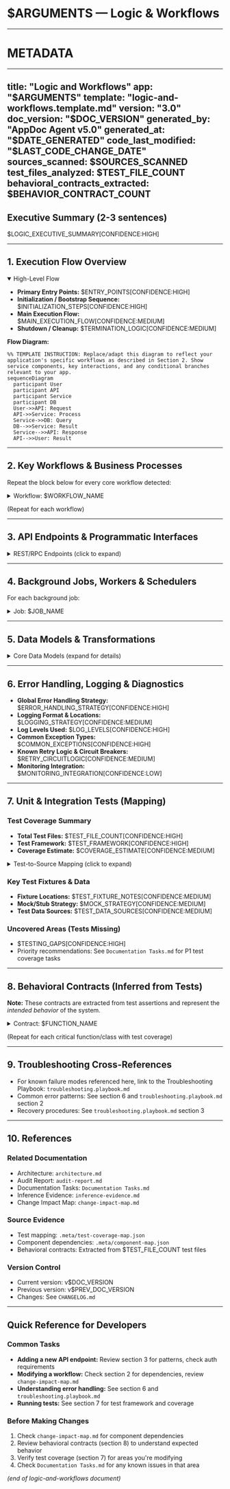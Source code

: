 # $ARGUMENTS — Logic & Workflows

---
# METADATA
---
title: "Logic and Workflows"
app: "$ARGUMENTS"
template: "logic-and-workflows.template.md"
version: "3.0"
doc_version: "$DOC_VERSION"
generated_by: "AppDoc Agent v5.0"
generated_at: "$DATE_GENERATED"
code_last_modified: "$LAST_CODE_CHANGE_DATE"
sources_scanned: $SOURCES_SCANNED
test_files_analyzed: $TEST_FILE_COUNT
behavioral_contracts_extracted: $BEHAVIOR_CONTRACT_COUNT
---

## Executive Summary (2-3 sentences)
$LOGIC_EXECUTIVE_SUMMARY[CONFIDENCE:HIGH]

---

## 1. Execution Flow Overview

<details open>
<summary>High-Level Flow</summary>

- **Primary Entry Points:** $ENTRY_POINTS[CONFIDENCE:HIGH]
- **Initialization / Bootstrap Sequence:** $INITIALIZATION_STEPS[CONFIDENCE:HIGH]
- **Main Execution Flow:** $MAIN_EXECUTION_FLOW[CONFIDENCE:MEDIUM]
- **Shutdown / Cleanup:** $TERMINATION_LOGIC[CONFIDENCE:MEDIUM]

**Flow Diagram:**
```mermaid
%% TEMPLATE INSTRUCTION: Replace/adapt this diagram to reflect your application's specific workflows as described in Section 2. Show service components, key interactions, and any conditional branches relevant to your app.
sequenceDiagram
  participant User
  participant API
  participant Service
  participant DB
  User->>API: Request
  API->>Service: Process
  Service->>DB: Query
  DB-->>Service: Result
  Service-->>API: Response
  API-->>User: Result
```

</details>

---

## 2. Key Workflows & Business Processes

Repeat the block below for every core workflow detected:

<details>
<summary>Workflow: $WORKFLOW_NAME</summary>

### Overview
- **Trigger/Event:** $WORKFLOW_TRIGGER[CONFIDENCE:HIGH]
- **Purpose / High-level description:** $WORKFLOW_DESCRIPTION[CONFIDENCE:HIGH]
- **Inputs:** $WORKFLOW_INPUTS[CONFIDENCE:HIGH]
- **Outputs / Side-effects:** $WORKFLOW_OUTPUTS[CONFIDENCE:HIGH]

### Execution Steps
1. $WORKFLOW_STEP_1[CONFIDENCE:HIGH]
2. $WORKFLOW_STEP_2[CONFIDENCE:HIGH]
3. $WORKFLOW_STEP_3[CONFIDENCE:MEDIUM]
   (Continue as needed)

### Error Handling & Recovery
- **Error Strategies:** $WORKFLOW_ERROR_LOGIC[CONFIDENCE:MEDIUM]
- **Retry Logic:** $WORKFLOW_RETRY_STRATEGY[CONFIDENCE:MEDIUM]
- **Fallback Behavior:** $WORKFLOW_FALLBACK[CONFIDENCE:LOW]

### Dependencies & Components
- **Linked Components:** $WORKFLOW_COMPONENT_LINKS[CONFIDENCE:HIGH]
- **External Dependencies:** $WORKFLOW_EXTERNAL_DEPS[CONFIDENCE:HIGH]

### Evidence & Traceability
- **Code Location:** $WORKFLOW_TRACE[CONFIDENCE:HIGH] (e.g., file:line)
- **Test Coverage:** $WORKFLOW_TEST_FILES[CONFIDENCE:MEDIUM]
- **Confidence Level:** HIGH/MEDIUM/LOW
- **Inference Source:** Code analysis + Test mapping + Config validation

</details>

(Repeat for each workflow)

---

## 3. API Endpoints & Programmatic Interfaces

<details>
<summary>REST/RPC Endpoints (click to expand)</summary>

| Endpoint / RPC | Method / Pattern | Purpose | Auth Required | Linked Logic | Test Coverage | Confidence |
|----------------|------------------|---------|---------------|--------------|---------------|------------|
| $API_ENDPOINT | $API_METHOD | $API_DESCRIPTION | $API_AUTH | $API_LOGIC_PATH | $API_TEST_COVERAGE | HIGH/MED/LOW |

**Authentication & Authorization:**

Example method/token values: JWT, API Key, OAuth2, SAML, Session Cookie. Use [CONFIDENCE:HIGH|MEDIUM|LOW] annotation for each value.
Method: $AUTH_METHOD[CONFIDENCE:MEDIUM]
Token type: $TOKEN_TYPE[CONFIDENCE:MEDIUM]
Validation logic: $AUTH_VALIDATION_LOCATION[CONFIDENCE:HIGH]

</details>

---

## 4. Background Jobs, Workers & Schedulers

For each background job:

<details>
<summary>Job: $JOB_NAME</summary>

- **Trigger / Schedule:** $JOB_TRIGGER[CONFIDENCE:HIGH]
- **Module Owner:** $JOB_MODULE[CONFIDENCE:HIGH]
- **Processing Steps:** $JOB_LOGIC_DESCRIPTION[CONFIDENCE:MEDIUM]
- **Retry / Error Strategies:** $JOB_RETRY_STRATEGY[CONFIDENCE:MEDIUM]
- **Dependencies:** $JOB_DEPENDENCIES[CONFIDENCE:HIGH]
- **Concurrency Model:** $JOB_CONCURRENCY[CONFIDENCE:LOW]
- **Evidence:** $JOB_TRACE[CONFIDENCE:HIGH]

</details>

---

## 5. Data Models & Transformations

<details>
<summary>Core Data Models (expand for details)</summary>

- **Key Data Models (Name + Purpose):** $DATA_MODELS_LIST[CONFIDENCE:HIGH]
- **Main Transformations / Mappings:** $DATA_MAPPINGS_SUMMARY[CONFIDENCE:MEDIUM]
- **Persistence Strategy:** $PERSISTENCE_NOTES[CONFIDENCE:MEDIUM]
- **Validation Rules:** $VALIDATION_RULES[CONFIDENCE:MEDIUM]

### Schema Overview
```
User Model
  ├─ Properties: id, email, name, created_at
  ├─ Validation: email required, name 3-50 chars
  └─ Persistence: users table (PostgreSQL)
```

</details>

---

## 6. Error Handling, Logging & Diagnostics

- **Global Error Handling Strategy:** $ERROR_HANDLING_STRATEGY[CONFIDENCE:HIGH]
- **Logging Format & Locations:** $LOGGING_STRATEGY[CONFIDENCE:MEDIUM]
- **Log Levels Used:** $LOG_LEVELS[CONFIDENCE:HIGH]
- **Common Exception Types:** $COMMON_EXCEPTIONS[CONFIDENCE:HIGH]
- **Known Retry Logic & Circuit Breakers:** $RETRY_CIRCUITLOGIC[CONFIDENCE:MEDIUM]
- **Monitoring Integration:** $MONITORING_INTEGRATION[CONFIDENCE:LOW]

---

## 7. Unit & Integration Tests (Mapping)

### Test Coverage Summary
- **Total Test Files:** $TEST_FILE_COUNT[CONFIDENCE:HIGH]
- **Test Framework:** $TEST_FRAMEWORK[CONFIDENCE:HIGH]
- **Coverage Estimate:** $COVERAGE_ESTIMATE[CONFIDENCE:MEDIUM]

<details>
<summary>Test-to-Source Mapping (click to expand)</summary>

| Test File | Source File | Test Count | Coverage Level | Confidence |
|-----------|-------------|------------|----------------|------------|
| $TEST_FILE_NAME | $SOURCE_FILE_NAME | $TEST_COUNT | HIGH/MEDIUM/LOW | HIGH/MED/LOW |

</details>

### Key Test Fixtures & Data
- **Fixture Locations:** $TEST_FIXTURE_NOTES[CONFIDENCE:MEDIUM]
- **Mock/Stub Strategy:** $MOCK_STRATEGY[CONFIDENCE:MEDIUM]
- **Test Data Sources:** $TEST_DATA_SOURCES[CONFIDENCE:MEDIUM]

### Uncovered Areas (Tests Missing)
- $TESTING_GAPS[CONFIDENCE:HIGH]
- Priority recommendations: See `Documentation Tasks.md` for P1 test coverage tasks

---

## 8. Behavioral Contracts (Inferred from Tests)

**Note:** These contracts are extracted from test assertions and represent the *intended behavior* of the system.

<details>
<summary>Contract: $FUNCTION_NAME</summary>

### Function/Class: $FUNCTION_SIGNATURE
**Source:** $FUNCTION_SOURCE_LOCATION[CONFIDENCE:HIGH]

### Expected Behaviors (from tests)

#### Scenario 1: $TEST_SCENARIO_NAME
- **GIVEN:** $TEST_SETUP_CONDITION[CONFIDENCE:HIGH]
- **WHEN:** $TEST_ACTION[CONFIDENCE:HIGH]
- **THEN:** $TEST_ASSERTION[CONFIDENCE:HIGH]
- **Test Source:** $TEST_FILE_LOCATION[CONFIDENCE:HIGH]

#### Scenario 2: $TEST_SCENARIO_NAME_2
- **GIVEN:** $TEST_SETUP_CONDITION_2[CONFIDENCE:HIGH]
- **WHEN:** $TEST_ACTION_2[CONFIDENCE:HIGH]
- **THEN:** $TEST_ASSERTION_2[CONFIDENCE:HIGH]
- **Test Source:** $TEST_FILE_LOCATION_2[CONFIDENCE:HIGH]

### Edge Cases Covered
- $EDGE_CASE_1[CONFIDENCE:HIGH]
- $EDGE_CASE_2[CONFIDENCE:MEDIUM]

### Missing Test Coverage (Recommended)
- $UNTESTED_SCENARIO_1[CONFIDENCE:MEDIUM]
- $UNTESTED_SCENARIO_2[CONFIDENCE:LOW]

### Confidence Assessment
- **Overall Confidence:** HIGH/MEDIUM/LOW
- **Reason:** $CONFIDENCE_JUSTIFICATION

</details>

(Repeat for each critical function/class with test coverage)

---

## 9. Troubleshooting Cross-References

- For known failure modes referenced here, link to the Troubleshooting Playbook: `troubleshooting.playbook.md`
- Common error patterns: See section 6 and `troubleshooting.playbook.md` section 2
- Recovery procedures: See `troubleshooting.playbook.md` section 3

---

## 10. References

### Related Documentation
- Architecture: `architecture.md`
- Audit Report: `audit-report.md`
- Documentation Tasks: `Documentation Tasks.md`
- Inference Evidence: `inference-evidence.md`
- Change Impact Map: `change-impact-map.md`

### Source Evidence
- Test mapping: `.meta/test-coverage-map.json`
- Component dependencies: `.meta/component-map.json`
- Behavioral contracts: Extracted from $TEST_FILE_COUNT test files

### Version Control
- Current version: v$DOC_VERSION
- Previous version: v$PREV_DOC_VERSION
- Changes: See `CHANGELOG.md`

---

## Quick Reference for Developers

### Common Tasks
- **Adding a new API endpoint:** Review section 3 for patterns, check auth requirements
- **Modifying a workflow:** Check section 2 for dependencies, review `change-impact-map.md`
- **Understanding error handling:** See section 6 and `troubleshooting.playbook.md`
- **Running tests:** See section 7 for test framework and coverage

### Before Making Changes
1. Check `change-impact-map.md` for component dependencies
2. Review behavioral contracts (section 8) to understand expected behavior
3. Verify test coverage (section 7) for areas you're modifying
4. Check `Documentation Tasks.md` for any known issues in that area

*(end of logic-and-workflows document)*